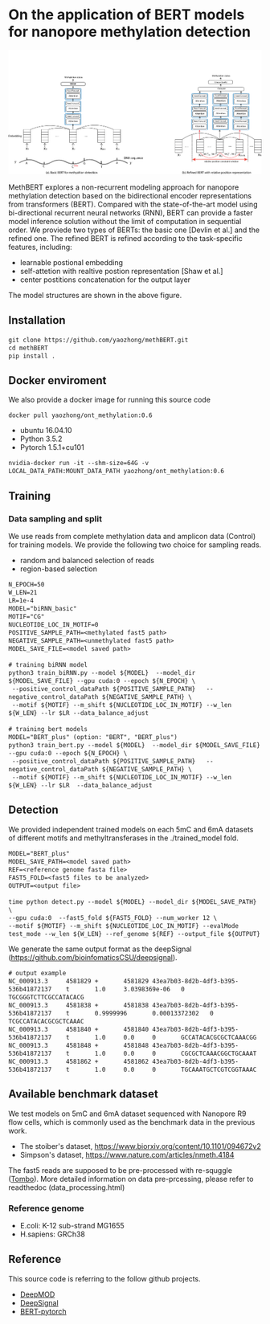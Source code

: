 # On the application of BERT models for nanopore methylation detection

![](figures/BERT_model_refined.png)

MethBERT explores a non-recurrent modeling approach for nanopore methylation detection based on the bidirectional encoder representations from transformers (BERT). Compared with the state-of-the-art model using bi-directional recurrent neural networks (RNN), BERT can provide a faster model inference solution without the limit of computation in sequential order. We proviede two types of BERTs: the basic one [Devlin et al.] and the refined one. The refined BERT is refined according to the task-specific features, including:

- learnable postional embedding
- self-attetion with realtive postion representation [Shaw et al.]
- center postitions concatenation for the output layer

The model structures are shown in the above figure. 

## Installation
```
git clone https://github.com/yaozhong/methBERT.git
cd methBERT
pip install .
```

## Docker enviroment
We also provide a docker image for running this source code

```
docker pull yaozhong/ont_methylation:0.6
```
* ubuntu 16.04.10
* Python 3.5.2
* Pytorch 1.5.1+cu101
```
nvidia-docker run -it --shm-size=64G -v LOCAL_DATA_PATH:MOUNT_DATA_PATH yaozhong/ont_methylation:0.6
```

## Training

### Data sampling and split
We use reads from complete methylation data and amplicon data (Control) for training models. 
We provide the following two choice for sampling reads.

- random and balanced selection of reads
- region-based selection

```
N_EPOCH=50
W_LEN=21
LR=1e-4
MODEL="biRNN_basic"
MOTIF="CG"
NUCLEOTIDE_LOC_IN_MOTIF=0
POSITIVE_SAMPLE_PATH=<methylated fast5 path>
NEGATIVE_SAMPLE_PATH=<unmethylated fast5 path>
MODEL_SAVE_FILE=<model saved path>

# training biRNN model
python3 train_biRNN.py --model ${MODEL}  --model_dir ${MODEL_SAVE_FILE} --gpu cuda:0 --epoch ${N_EPOCH} \
 --positive_control_dataPath ${POSITIVE_SAMPLE_PATH}   --negative_control_dataPath ${NEGATIVE_SAMPLE_PATH} \
 --motif ${MOTIF} --m_shift ${NUCLEOTIDE_LOC_IN_MOTIF} --w_len ${W_LEN} --lr $LR --data_balance_adjust

# training bert models
MODEL="BERT_plus" (option: "BERT", "BERT_plus")
python3 train_bert.py --model ${MODEL}  --model_dir ${MODEL_SAVE_FILE} --gpu cuda:0 --epoch ${N_EPOCH} \
 --positive_control_dataPath ${POSITIVE_SAMPLE_PATH}   --negative_control_dataPath ${NEGATIVE_SAMPLE_PATH} \
 --motif ${MOTIF} --m_shift ${NUCLEOTIDE_LOC_IN_MOTIF} --w_len ${W_LEN} --lr $LR  --data_balance_adjust
```


## Detection

We provided independent trained models on each 5mC and 6mA datasets of different motifs and methyltransferases in the ./trained_model fold.

```
MODEL="BERT_plus" 
MODEL_SAVE_PATH=<model saved path>
REF=<reference genome fasta file>
FAST5_FOLD=<fast5 files to be analyzed>
OUTPUT=<output file>

time python detect.py --model ${MODEL} --model_dir ${MODEL_SAVE_PATH} \
--gpu cuda:0  --fast5_fold ${FAST5_FOLD} --num_worker 12 \
--motif ${MOTIF} --m_shift ${NUCLEOTIDE_LOC_IN_MOTIF} --evalMode test_mode --w_len ${W_LEN} --ref_genome ${REF} --output_file ${OUTPUT}
```

We generate the same output format as the deepSignal (https://github.com/bioinfomaticsCSU/deepsignal).

```
# output example
NC_000913.3     4581829 +       4581829 43ea7b03-8d2b-4df3-b395-536b41872137    t       1.0     3.0398369e-06   0       TGCGGGTCTTCGCCATACACG
NC_000913.3     4581838 +       4581838 43ea7b03-8d2b-4df3-b395-536b41872137    t       0.9999996       0.00013372302   0       TCGCCATACACGCGCTCAAAC
NC_000913.3     4581840 +       4581840 43ea7b03-8d2b-4df3-b395-536b41872137    t       1.0     0.0     0       GCCATACACGCGCTCAAACGG
NC_000913.3     4581848 +       4581848 43ea7b03-8d2b-4df3-b395-536b41872137    t       1.0     0.0     0       CGCGCTCAAACGGCTGCAAAT
NC_000913.3     4581862 +       4581862 43ea7b03-8d2b-4df3-b395-536b41872137    t       1.0     0.0     0       TGCAAATGCTCGTCGGTAAAC
```


## Available benchmark dataset

We test models on 5mC and 6mA dataset sequenced with Nanopore R9 flow cells, 
which is commonly used as the benchmark data in the previous work.

- The stoiber's dataset, https://www.biorxiv.org/content/10.1101/094672v2
- Simpson's dataset, https://www.nature.com/articles/nmeth.4184

The fast5 reads are supposed to be pre-processed with re-squggle ([Tombo](https://github.com/nanoporetech/tombo)).
More detailed information on data pre-prcessing, please refer to readthedoc (data_processing.html)

### Reference genome
- E.coli: K-12 sub-strand MG1655
- H.sapiens: GRCh38


## Reference
This source code is referring to the follow github projects. 
- [DeepMOD](https://github.com/WGLab/DeepMod)
- [DeepSignal](https://github.com/bioinfomaticsCSU/deepsignal)
- [BERT-pytorch](https://github.com/codertimo/BERT-pytorch)



